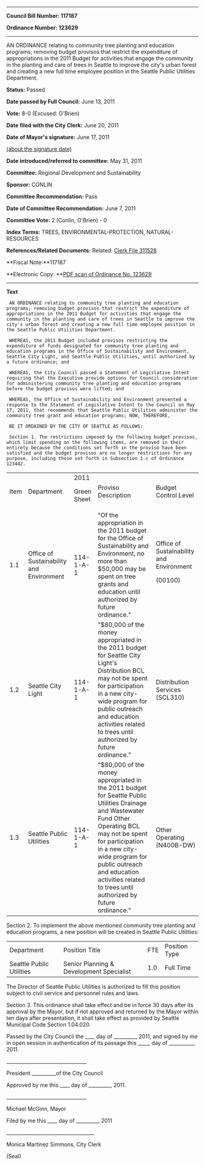 

********

**Council Bill Number: 117187**
   
**Ordinance Number: 123629**
********

 AN ORDINANCE relating to community tree planting and education programs; removing budget provisos that restrict the expenditure of appropriations in the 2011 Budget for activities that engage the community in the planting and care of trees in Seattle to improve the city's urban forest and creating a new full time employee position in the Seattle Public Utilities Department.

**Status:** Passed
   
**Date passed by Full Council:** June 13, 2011
   
**Vote:** 8-0 (Excused: O'Brien)
   
**Date filed with the City Clerk:** June 20, 2011
   
**Date of Mayor's signature:** June 17, 2011
   
[(about the signature date)](/~public/approvaldate.htm)
   
   
   
**Date introduced/referred to committee:** May 31, 2011
   
**Committee:** Regional Development and Sustainability
   
**Sponsor:** CONLIN
   
**Committee Recommendation:** Pass
   
**Date of Committee Recommendation:** June 7, 2011
   
**Committee Vote:** 2 (Conlin, O'Brien) - 0
   
   
**Index Terms:** TREES, ENVIRONMENTAL-PROTECTION, NATURAL-RESOURCES

**References/Related Documents:** Related: [Clerk File 311528](http://clerk.ci.seattle.wa.us/~scripts/nph-brs.exe?s1=&s3=311528&s2=&s4=&Sect4=AND&l=20&Sect2=THESON&Sect3=PLURON&Sect5=CFCF1&Sect6=HITOFF&d=CFCF&p=1&u=%2F~public%2Fcfcf1.htm&r=1&f=G)

**Fiscal Note:**117187

**Electronic Copy: **[PDF scan of Ordinance No. 123629](/~archives/Ordinances/Ord_123629.pdf)

********

**Text**
   
```
 AN ORDINANCE relating to community tree planting and education programs; removing budget provisos that restrict the expenditure of appropriations in the 2011 Budget for activities that engage the community in the planting and care of trees in Seattle to improve the city's urban forest and creating a new full time employee position in the Seattle Public Utilities Department.

 WHEREAS, the 2011 Budget included provisos restricting the expenditure of funds designated for community tree planting and education programs in the Office of Sustainability and Environment, Seattle City Light, and Seattle Public Utilities, until authorized by a future ordinance; and

 WHEREAS, the City Council passed a Statement of Legislative Intent requiring that the Executive provide options for Council consideration for administering community tree planting and education programs before the budget provisos were lifted; and

 WHEREAS, the Office of Sustainability and Environment presented a response to the Statement of Legislative Intent to the Council on May 17, 2011, that recommends that Seattle Public Utilities administer the community tree grant and education programs; NOW, THEREFORE,

 BE IT ORDAINED BY THE CITY OF SEATTLE AS FOLLOWS:

 Section 1. The restrictions imposed by the following budget provisos, which limit spending on the following items, are removed in their entirety because the conditions set forth in the proviso have been satisfied and the budget provisos are no longer restrictions for any purpose, including those set forth in Subsection 1.c of Ordinance 123442.

```
<table><tr><td>Item

</td><td>Department

</td><td>2011

Green Sheet

</td><td>Proviso Description </td><td>Budget Control Level </td></tr>

<tr><td>1.1

</td><td>Office of Sustainability and Environment

</td><td>114-1-A-1

</td><td>"Of the appropriation in the 2011 budget for the Office of Sustainability and Environment, no more than $50,000 may be spent on tree grants and education until authorized by future ordinance."

</td><td>Office of Sustainability and Environment

(00100)

</td></tr>

<tr><td>1.2

</td><td>Seattle City Light

</td><td>114-1-A-1

</td><td>"$80,000 of the money appropriated in the 2011 budget for Seattle City Light's Distribution BCL may not be spent for participation in a new city-wide program for public outreach and education activities related to trees until authorized by future ordinance."

</td><td>Distribution Services (SCL310)

</td></tr>

<tr><td>1.3

</td><td>Seattle Public Utilities

</td><td>114-1-A-1

</td><td>"$80,000 of the money appropriated in the 2011 budget for Seattle Public Utilities Drainage and Wastewater Fund Other Operating BCL may not be spent for participation in a new city-wide program for public outreach and education activities related to trees until authorized by future ordinance."

</td><td>Other Operating (N400B-DW)

</td></tr>

</table> Section 2. To implement the above mentioned community tree planting and education programs, a new position will be created in Seattle Public Utilities:

<table><tr><td>Department

</td><td>Position Title

</td><td>FTE

</td><td>Position Type

</td></tr>

<tr><td>Seattle Public Utilities

</td><td>Senior Planning & Development Specialist

</td><td>1.0

</td><td>Full Time

</td></tr>

</table> The Director of Seattle Public Utilities is authorized to fill this position subject to civil service and personnel rules and laws.

 Section 3. This ordinance shall take effect and be in force 30 days after its approval by the Mayor, but if not approved and returned by the Mayor within ten days after presentation, it shall take effect as provided by Seattle Municipal Code Section 1.04.020.

 Passed by the City Council the \_\_\_\_ day of \_\_\_\_\_\_\_\_\_, 2011, and signed by me in open session in authentication of its passage this \_\_\_\_\_ day of \_\_\_\_\_\_\_\_\_\_, 2011.

 \_\_\_\_\_\_\_\_\_\_\_\_\_\_\_\_\_\_\_\_\_\_\_\_\_\_\_\_\_\_\_\_\_

 President \_\_\_\_\_\_\_\_\_\_of the City Council

 Approved by me this \_\_\_\_ day of \_\_\_\_\_\_\_\_\_, 2011.

 \_\_\_\_\_\_\_\_\_\_\_\_\_\_\_\_\_\_\_\_\_\_\_\_\_\_\_\_\_\_\_\_\_

 Michael McGinn, Mayor

 Filed by me this \_\_\_\_ day of \_\_\_\_\_\_\_\_\_, 2011

 \_\_\_\_\_\_\_\_\_\_\_\_\_\_\_\_\_\_\_\_\_\_\_\_\_\_\_\_\_\_\_\_\_\_\_\_

 Monica Martinez Simmons, City Clerk

 (Seal)

